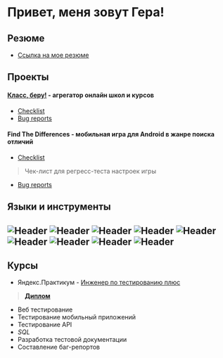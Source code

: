 # Привет, меня зовут Гера!
 
## Резюме
- [Ссылка на мое резюме](https://drive.google.com/file/d/1_4y2TPXBTl1Mq8z6QnGXwqziDoy0KKcs/view?usp=sharing)


## Проекты

#### **[Класс, беру!](https://classbe.ru/)** - агрегатор онлайн школ и курсов
- [Checklist](https://docs.google.com/spreadsheets/d/1JLqMB9EOaemfAtcbe3SGHT3B7rv2tpn27vLOECz2awM/edit?usp=sharing)
- [Bug reports](https://salutgera.youtrack.cloud/issues?q=project:%20%7BPlatform%20Classbe.ru%7D%20state:%20%D0%9E%D1%82%D0%BA%D1%80%D1%8B%D1%82%D0%B0)

#### **Find The Differences** - мобильная игра для Android в жанре поиска отличий
- [Checklist](https://docs.google.com/spreadsheets/d/1R9XnOsdir3LPSr_QJxra1_SEexEJEBQD3hlhrCvlxDg/edit?usp=sharing)
>Чек-лист для регресс-теста настроек игры
- [Bug reports](https://docs.google.com/spreadsheets/d/1AjriT9KFCFg_2dq_dKCAcjtoy7mAOBd3K4ZOYW-WgH4/edit?usp=sharing)


## Языки и инструменты
![Header](https://img.shields.io/badge/DevTools-090909?style=for-the-bagde&logo=googlechrome&logoColor=ded416)
![Header](https://img.shields.io/badge/Jira-090909?style=for-the-bagde&logo=Jira&logoColor=2674f2)
![Header](https://img.shields.io/badge/Postman-090909?style=for-the-bagde&logo=Postman&logoColor=e67d1c)
![Header](https://img.shields.io/badge/Python-090909?style=for-the-bagde&logo=Python&logoColor=0888bf)
![Header](https://img.shields.io/badge/MySQL-090909?style=for-the-bagde&logo=MySQL&logoColor=f8fcf7)
![Header](https://img.shields.io/badge/Git-090909)
![Header](https://img.shields.io/badge/YouTrack-090909?style=for-the-bagde&logo=youtrack&logoColor=0888bf)
![Header](https://img.shields.io/badge/Android%20Studio-090909?style=for-the-bagde&logo=androidstudio&logoColor=28a608)
![Header](https://img.shields.io/badge/Charles%20Proxy-090909?style=for-the-bagde&logo=charlesproxy&logoColor=2674f2)
--
## Курсы

* Яндекс.Практикум - [Инженер по тестированию плюс](https://practicum.yandex.ru/qa-engineer-plus/?from=catalog)
>**[Диплом](https://drive.google.com/file/d/1RUMELhHUE1hAFPcCvUWathmtP32wozM1/view?usp=sharing)**
- Веб тестирование
- Тестирование мобильный приложений
- Тестирование API
- *SQL*
- Разработка тестовой документации 
- Составление баг-репортов
